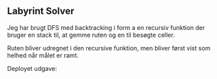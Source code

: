 ## Labyrint Solver

Jeg har brugt DFS med backtracking i form a en recursiv funktion der bruger en stack til,
at gemme ruten og en til besøgte celler.

Ruten bliver udregnet i den recursive funktion, men bliver først vist som helhed når målet er ramt.

Deployet udgave: 
